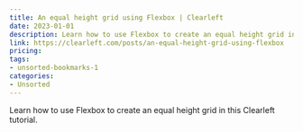 ```yaml
---
title: An equal height grid using Flexbox | Clearleft
date: 2023-01-01
description: Learn how to use Flexbox to create an equal height grid in this Clearleft tutorial.
link: https://clearleft.com/posts/an-equal-height-grid-using-flexbox
pricing: 
tags: 
- unsorted-bookmarks-1 
categories: 
- Unsorted 
---
```


Learn how to use Flexbox to create an equal height grid in this Clearleft tutorial.